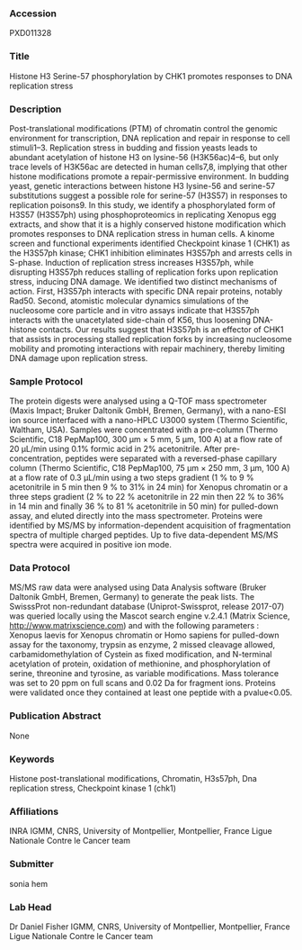 ### Accession
PXD011328

### Title
Histone H3 Serine-57 phosphorylation by CHK1 promotes responses to DNA replication stress

### Description
Post-translational modifications (PTM) of chromatin control the genomic environment for transcription, DNA replication and repair in response to cell stimuli1–3. Replication stress in budding and fission yeasts leads to abundant acetylation of histone H3 on lysine-56 (H3K56ac)4–6, but only trace levels of H3K56ac are detected in human cells7,8, implying that other histone modifications promote a repair-permissive environment. In budding yeast, genetic interactions between histone H3 lysine-56 and serine-57 substitutions suggest a possible role for serine-57 (H3S57) in responses to replication poisons9. In this study, we identify a phosphorylated form of H3S57 (H3S57ph) using phosphoproteomics in replicating Xenopus egg extracts, and show that it is a highly conserved histone modification which promotes responses to DNA replication stress in human cells. A kinome screen and functional experiments identified Checkpoint kinase 1 (CHK1) as the H3S57ph kinase; CHK1 inhibition eliminates H3S57ph and arrests cells in S-phase. Induction of replication stress increases H3S57ph, while disrupting H3S57ph reduces stalling of replication forks upon replication stress, inducing DNA damage. We identified two distinct mechanisms of action. First, H3S57ph interacts with specific DNA repair proteins, notably Rad50. Second, atomistic molecular dynamics simulations of the nucleosome core particle and in vitro assays indicate that H3S57ph interacts with the unacetylated side-chain of K56, thus loosening DNA-histone contacts. Our results suggest that H3S57ph is an effector of CHK1 that assists in processing stalled replication forks by increasing nucleosome mobility and promoting interactions with repair machinery, thereby limiting DNA damage upon replication stress.

### Sample Protocol
The protein digests were analysed using a Q-TOF mass spectrometer (Maxis Impact; Bruker Daltonik GmbH, Bremen, Germany), with a nano-ESI ion source interfaced with a nano-HPLC U3000 system (Thermo Scientific, Waltham, USA). Samples were concentrated with a pre-column (Thermo Scientific, C18 PepMap100, 300 μm × 5 mm, 5 μm, 100 A) at a flow rate of 20 µL/min using 0.1% formic acid in 2% acetonitrile. After pre-concentration, peptides were separated with a reversed-phase capillary column (Thermo Scientific, C18 PepMap100, 75 μm × 250 mm, 3 μm, 100 A) at a flow rate of 0.3 µL/min using a two steps gradient (1 % to 9 % acetonitrile in 5 min then 9 % to 31% in 24 min) for Xenopus chromatin or a three steps gradient  (2 % to 22 % acetonitrile in 22 min then 22 % to 36% in 14 min and finally 36 % to 81 % acetonitrile in 50 min) for pulled-down assay, and eluted directly into the mass spectrometer. Proteins were identified by MS/MS by information-dependent acquisition of fragmentation spectra of multiple charged peptides. Up to five data-dependent MS/MS spectra were acquired in positive ion mode.

### Data Protocol
MS/MS raw data were analysed using Data Analysis software (Bruker Daltonik GmbH, Bremen, Germany) to generate the peak lists. The SwisssProt non-redundant database (Uniprot-Swissprot, release 2017-07) was queried locally using the Mascot search engine v.2.4.1 (Matrix Science, http://www.matrixscience.com) and with the following parameters : Xenopus laevis for Xenopus chromatin or Homo sapiens for pulled-down assay for the taxonomy, trypsin as enzyme, 2 missed cleavage allowed, carbamidomethylation of Cystein as fixed modification, and N-terminal acetylation of protein, oxidation of methionine, and phosphorylation of serine, threonine and tyrosine, as variable modifications. Mass tolerance was set to 20 ppm on full scans and 0.02 Da for fragment ions. Proteins were validated once they contained at least one peptide with a pvalue<0.05.

### Publication Abstract
None

### Keywords
Histone post-translational modifications, Chromatin, H3s57ph, Dna replication stress, Checkpoint kinase 1 (chk1)

### Affiliations
INRA
IGMM, CNRS, University of Montpellier, Montpellier, France Ligue Nationale Contre le Cancer team

### Submitter
sonia hem

### Lab Head
Dr Daniel Fisher
IGMM, CNRS, University of Montpellier, Montpellier, France Ligue Nationale Contre le Cancer team


